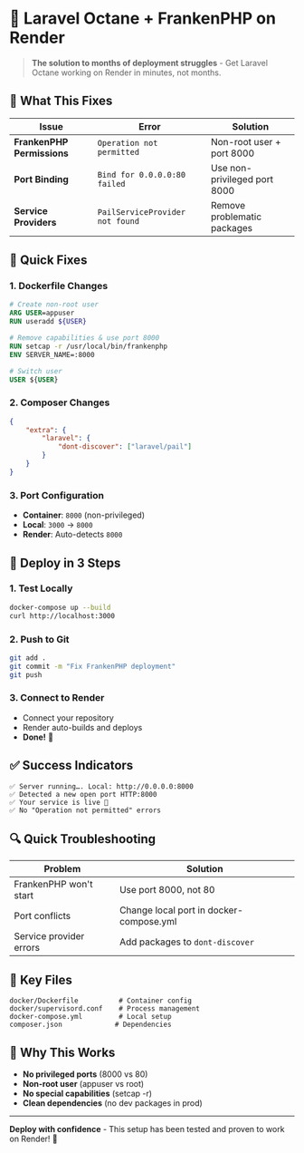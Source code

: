 # 🚀 Laravel Octane + FrankenPHP on Render

> **The solution to months of deployment struggles** - Get Laravel Octane working on Render in minutes, not months.

## 🚨 What This Fixes

| Issue | Error | Solution |
|-------|-------|----------|
| **FrankenPHP Permissions** | `Operation not permitted` | Non-root user + port 8000 |
| **Port Binding** | `Bind for 0.0.0.0:80 failed` | Use non-privileged port 8000 |
| **Service Providers** | `PailServiceProvider not found` | Remove problematic packages |

## 🔧 Quick Fixes

### 1. Dockerfile Changes
```dockerfile
# Create non-root user
ARG USER=appuser
RUN useradd ${USER}

# Remove capabilities & use port 8000
RUN setcap -r /usr/local/bin/frankenphp
ENV SERVER_NAME=:8000

# Switch user
USER ${USER}
```

### 2. Composer Changes
```json
{
    "extra": {
        "laravel": {
            "dont-discover": ["laravel/pail"]
        }
    }
}
```

### 3. Port Configuration
- **Container**: `8000` (non-privileged)
- **Local**: `3000` → `8000`
- **Render**: Auto-detects `8000`

## 🚀 Deploy in 3 Steps

### 1. **Test Locally**
```bash
docker-compose up --build
curl http://localhost:3000
```

### 2. **Push to Git**
```bash
git add .
git commit -m "Fix FrankenPHP deployment"
git push
```

### 3. **Connect to Render**
- Connect your repository
- Render auto-builds and deploys
- **Done!** 🎉

## ✅ Success Indicators

```
✅ Server running…. Local: http://0.0.0.0:8000
✅ Detected a new open port HTTP:8000  
✅ Your service is live 🎉
✅ No "Operation not permitted" errors
```

## 🔍 Quick Troubleshooting

| Problem | Solution |
|---------|----------|
| FrankenPHP won't start | Use port 8000, not 80 |
| Port conflicts | Change local port in docker-compose.yml |
| Service provider errors | Add packages to `dont-discover` |

## 📁 Key Files

```
docker/Dockerfile          # Container config
docker/supervisord.conf    # Process management  
docker-compose.yml         # Local setup
composer.json             # Dependencies
```

## 🎯 Why This Works

- **No privileged ports** (8000 vs 80)
- **Non-root user** (appuser vs root)  
- **No special capabilities** (setcap -r)
- **Clean dependencies** (no dev packages in prod)

---

**Deploy with confidence** - This setup has been tested and proven to work on Render! 🚀
